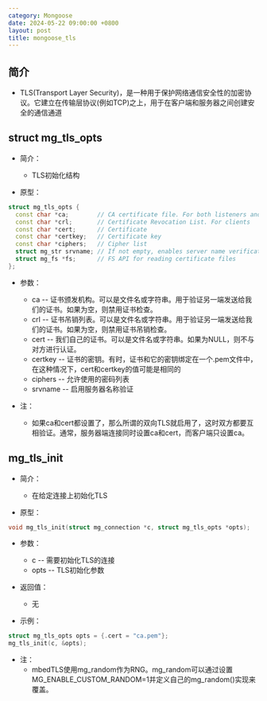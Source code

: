 ```yaml
---
category: Mongoose
date: 2024-05-22 09:00:00 +0800
layout: post
title: mongoose_tls
---
```

## 简介

+ TLS(Transport Layer Security)，是一种用于保护网络通信安全性的加密协议。它建立在传输层协议(例如TCP)之上，用于在客户端和服务器之间创建安全的通信通道

## struct mg_tls_opts

+ 简介：
  + TLS初始化结构

+ 原型：
```cpp
struct mg_tls_opts {
  const char *ca;        // CA certificate file. For both listeners and clients
  const char *crl;       // Certificate Revocation List. For clients
  const char *cert;      // Certificate
  const char *certkey;   // Certificate key
  const char *ciphers;   // Cipher list
  struct mg_str srvname; // If not empty, enables server name verification
  struct mg_fs *fs;      // FS API for reading certificate files
};
```

+ 参数：
  + ca -- 证书颁发机构。可以是文件名或字符串。用于验证另一端发送给我们的证书。如果为空，则禁用证书检查。
  + crl -- 证书吊销列表。可以是文件名或字符串。用于验证另一端发送给我们的证书。如果为空，则禁用证书吊销检查。
  + cert -- 我们自己的证书。可以是文件名或字符串。如果为NULL，则不与对方进行认证。
  + certkey -- 证书的密钥。有时，证书和它的密钥绑定在一个.pem文件中，在这种情况下，cert和certkey的值可能是相同的
  + ciphers -- 允许使用的密码列表
  + srvname -- 启用服务器名称验证

+ 注：
  + 如果ca和cert都设置了，那么所谓的双向TLS就启用了，这时双方都要互相验证。通常，服务器端连接同时设置ca和cert，而客户端只设置ca。

## mg_tls_init 

+ 简介：
  + 在给定连接上初始化TLS

+ 原型：
```cpp
void mg_tls_init(struct mg_connection *c, struct mg_tls_opts *opts);
```

+ 参数：
  + c -- 需要初始化TLS的连接
  + opts -- TLS初始化参数

+ 返回值：
  + 无

+ 示例：
```cpp
struct mg_tls_opts opts = {.cert = "ca.pem"};
mg_tls_init(c, &opts);
```

+ 注：
  + mbedTLS使用mg_random作为RNG。mg_random可以通过设置MG_ENABLE_CUSTOM_RANDOM=1并定义自己的mg_random()实现来覆盖。